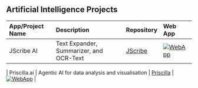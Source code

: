 ## Artificial Intelligence Projects                                                                                               

| **App/Project Name** | **Description** | **Repository** | **Web App** |
| :--- | :--- | :--- | :--- |
| JScribe AI | Text Expander, Summarizer, and OCR-Text | [JScribe](https://github.com/temidataspot/JokoScribe-AI) | [![WebApp](https://img.shields.io/badge/Web%20App-R%20Shiny-blue)](https://ye2qsj-temi.shinyapps.io/jokoscribe/) |

| Priscilla.ai | Agentic AI for data analysis and visualisation | [Priscilla](https://github.com/temidataspot/priscilla-agentic-ai) | [![WebApp](https://img.shields.io/badge/Web%20App-Streamlit-Green)](https://priscilla.streamlit.app/) |
